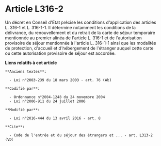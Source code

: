 # Article L316-2

Un décret en Conseil d'Etat précise les conditions d'application des articles L. 316-1 et L. 316-1-1. Il détermine notamment
les conditions de la délivrance, du renouvellement et du retrait de la carte de séjour temporaire mentionnée au premier
alinéa de l'article L. 316-1 et de l'autorisation provisoire de séjour mentionnée à l'article L. 316-1-1 ainsi que les
modalités de protection, d'accueil et d'hébergement de l'étranger auquel cette carte ou cette autorisation provisoire de
séjour est accordée.

**Liens relatifs à cet article**

	**Anciens textes**:

	  - Loi n°2003-239 du 18 mars 2003 - art. 76 (Ab)

	**Codifié par**:

	  - Ordonnance n°2004-1248 du 24 novembre 2004
	  - Loi n°2006-911 du 24 juillet 2006

	**Modifié par**:

	  - Loi n°2016-444 du 13 avril 2016 - art. 8

	**Cite**:

	  - Code de l'entrée et du séjour des étrangers et ... - art. L313-2 (VD)
